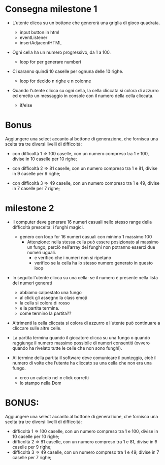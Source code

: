 # Consegna milestone 1
- L'utente clicca su un bottone che genererà una griglia di gioco quadrata.
    - input button in html 
    - eventListener 
    - insertAdjacentHTML

- Ogni cella ha un numero progressivo, da 1 a 100.
    - loop for per generare numberi 

- Ci saranno quindi 10 caselle per ognuna delle 10 righe.
    - loop for decido n righe e n colonne 

- Quando l'utente clicca su ogni cella, la cella cliccata si colora di azzurro ed emetto un messaggio in console con il numero della cella cliccata.
    - if/else 




# Bonus
Aggiungere una select accanto al bottone di generazione, che fornisca una scelta tra tre diversi livelli di difficoltà:

- con difficoltà 1 => 100 caselle, con un numero compreso tra 1 e 100, divise in 10 caselle per 10 righe;

- con difficoltà 2 => 81 caselle, con un numero compreso tra 1 e 81, divise in 9 caselle per 9 righe;

- con difficoltà 3 => 49 caselle, con un numero compreso tra 1 e 49, divise in 7 caselle per 7 righe;


# milestone 2

- Il computer deve generare 16 numeri casuali nello stesso range della difficoltà prescelta: i funghi magici.
     
     - genero con loop for 16 numeri casuali con minimo 1 massimo 100
        - Attenzione: nella stessa cella può essere posizionato al massimo un fungo, perciò nell’array dei funghi non potranno esserci due numeri uguali.
            - e verifico che i numeri non si ripetano 
            - verifico se la cella ha lo stesso numero generato in questo loop  
             
- In seguito l'utente clicca su una cella: se il numero è presente nella lista dei numeri generati
   - abbiamo calpestato una fungo 
   - al click gli assegno la class emoji
   - la cella si colora di rosso 
   - e la partita termina.
    - come termino la partita??


- Altrimenti la cella cliccata si colora di azzurro e l'utente può continuare a cliccare sulle altre celle.


- La partita termina quando il giocatore clicca su una fungo o quando raggiunge il numero massimo possibile di numeri consentiti (ovvero quando ha rivelato tutte le celle che non sono funghi).


- Al termine della partita il software deve comunicare il punteggio, cioè il numero di volte che l’utente ha cliccato su una cella che non era una fungo.
    - creo un calcolo nel n click corretti
    - lo stampo nella Dom 



# BONUS:
Aggiungere una select accanto al bottone di generazione, che fornisca una scelta tra tre diversi livelli di difficoltà:
- difficoltà 1 ⇒ 100 caselle, con un numero compreso tra 1 e 100, divise in 10 caselle per 10 righe;
- difficoltà 2 ⇒ 81 caselle, con un numero compreso tra 1 e 81, divise in 9 caselle per 9 righe;
- difficoltà 3 ⇒ 49 caselle, con un numero compreso tra 1 e 49, divise in 7 caselle per 7 righe;